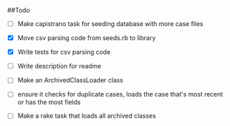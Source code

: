 



##Todo

-  [ ]  Make capistrano task for seeding database with more case files

-  [X]  Move csv parsing code from seeds.rb to library 

-  [X]  Write tests for csv parsing code

-  [ ]  Write description for readme

-  [ ]  Make an ArchivedClassLoader class

  -  [ ]  ensure it checks for duplicate cases, loads the case that's most recent or has the most fields

-  [ ]  Make a rake task that loads all archived classes



